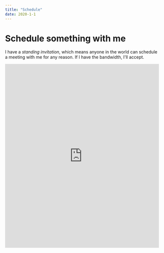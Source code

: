 ```yaml
---
title: "Schedule"
date: 2020-1-1
---
```


# Schedule something with me

I have a *standing invitation*, which means anyone in the world can schedule a meeting with me for any reason. If I have the bandwidth, I'll accept.

<iframe src="https://x.ai/calendar/sdaitzman" style="width: 100%; min-height: 600px; border: none;" scrolling="auto" > </iframe>